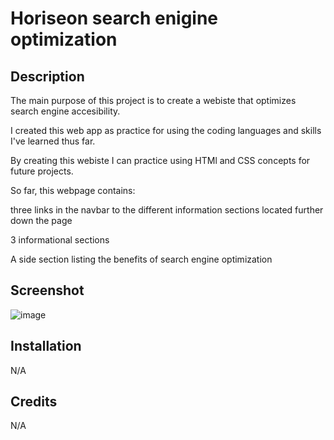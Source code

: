 # Horiseon search enigine optimization

## Description

The main purpose of this project is to create a webiste that optimizes search engine accesibility.

I created this web app as practice for using the coding languages and skills I've learned thus far.

By creating this webiste I can practice using HTMl and CSS concepts for future projects.

So far, this webpage contains:

three links in the navbar to the different information sections located further down the page

3 informational sections

A side section listing the benefits of search engine optimization

## Screenshot

![image](https://github.com/Hans-Doderlein/Week-1-Challenge/assets/132940852/29daad60-e84f-4d9a-8c92-5885842f1142)


## Installation

N/A

## Credits

N/A
